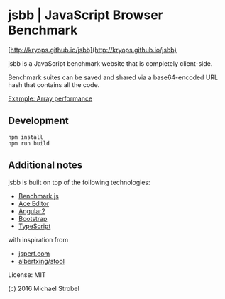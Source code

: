# jsbb | JavaScript Browser Benchmark

[http://kryops.github.io/jsbb](http://kryops.github.io/jsbb)

jsbb is a JavaScript benchmark website that is completely client-side.

Benchmark suites can be saved and shared via a base64-encoded URL hash that contains all the code.

[Example: Array performance](http://kryops.github.io/jsbb/#eyJ0IjoiQXJyYXkgcGVyZm9ybWFuY2UiLCJzIjoidmFyIGFyciA9IFsxLDIsMyw0LDUsNiw3LDgsOSwxMF07IiwiYiI6W3sibiI6ImZvciBsb29wIiwiYyI6InZhciBhcnIyID0gW107XG5mb3IodmFyIGkgPSAwOyBpIDwgYXJyLmxlbmd0aDsgaSsrKSB7XG4gICAgaWYoYXJyW2ldICUgMiA9PT0gMCkgYXJyMi5wdXNoKGFycltpXSk7XG59In0seyJuIjoiZm9yRWFjaCIsImMiOiJ2YXIgYXJyMiA9IFtdO1xuYXJyLmZvckVhY2goZnVuY3Rpb24oeCkge1xuICAgIGlmKHggJSAyID09PSAwKSBhcnIyLnB1c2goeCk7XG59KTsifSx7Im4iOiJmaWx0ZXIiLCJjIjoiYXJyLmZpbHRlcihmdW5jdGlvbih4KSB7IHJldHVybiB4JTIgPT09IDA7IH0pOyJ9XX0=)


## Development

    npm install
    npm run build

## Additional notes

jsbb is built on top of the following technologies:

*   [Benchmark.js](https://benchmarkjs.com/)
*   [Ace Editor](https://ace.c9.io/)
*   [Angular2](https://angular.io/)
*   [Bootstrap](http://getbootstrap.com/)
*   [TypeScript](http://www.typescriptlang.org/)

with inspiration from

* [jsperf.com](https://github.com/jsperf/jsperf.com)
* [albertxing/stool](https://github.com/albertxing/stool)

License: MIT

(c) 2016 Michael Strobel